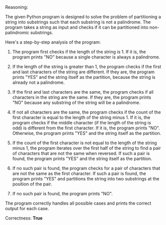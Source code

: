 Reasoning:

The given Python program is designed to solve the problem of partitioning a string into substrings such that each substring is not a palindrome. The program takes a string as input and checks if it can be partitioned into non-palindromic substrings.

Here's a step-by-step analysis of the program:

1. The program first checks if the length of the string is 1. If it is, the program prints "NO" because a single character is always a palindrome.

2. If the length of the string is greater than 1, the program checks if the first and last characters of the string are different. If they are, the program prints "YES" and the string itself as the partition, because the string is already not a palindrome.

3. If the first and last characters are the same, the program checks if all characters in the string are the same. If they are, the program prints "NO" because any substring of the string will be a palindrome.

4. If not all characters are the same, the program checks if the count of the first character is equal to the length of the string minus 1. If it is, the program checks if the middle character (if the length of the string is odd) is different from the first character. If it is, the program prints "NO". Otherwise, the program prints "YES" and the string itself as the partition.

5. If the count of the first character is not equal to the length of the string minus 1, the program iterates over the first half of the string to find a pair of characters that are not the same when reversed. If such a pair is found, the program prints "YES" and the string itself as the partition.

6. If no such pair is found, the program checks for a pair of characters that are not the same as the first character. If such a pair is found, the program prints "YES" and partitions the string into two substrings at the position of the pair.

7. If no such pair is found, the program prints "NO".

The program correctly handles all possible cases and prints the correct output for each case.

Correctness: **True**